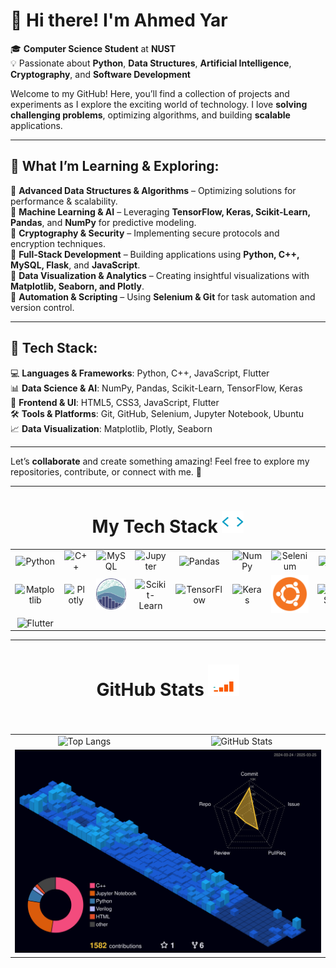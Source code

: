 # 👋 Hi there! I'm Ahmed Yar

🎓 **Computer Science Student** at **NUST**  
💡 Passionate about **Python**, **Data Structures**, **Artificial Intelligence**, **Cryptography**, and **Software Development**

Welcome to my GitHub! Here, you’ll find a collection of projects and experiments as I explore the exciting world of technology. I love **solving challenging problems**, optimizing algorithms, and building **scalable** applications.

---

## 🌱 **What I’m Learning & Exploring:**

🔹 **Advanced Data Structures & Algorithms** – Optimizing solutions for performance & scalability.  
🔹 **Machine Learning & AI** – Leveraging **TensorFlow, Keras, Scikit-Learn, Pandas**, and **NumPy** for predictive modeling.  
🔹 **Cryptography & Security** – Implementing secure protocols and encryption techniques.  
🔹 **Full-Stack Development** – Building applications using **Python, C++, MySQL, Flask**, and **JavaScript**.  
🔹 **Data Visualization & Analytics** – Creating insightful visualizations with **Matplotlib, Seaborn, and Plotly**.  
🔹 **Automation & Scripting** – Using **Selenium & Git** for task automation and version control.

---

## 🚀 **Tech Stack:**

💻 **Languages & Frameworks**: Python, C++, JavaScript, Flutter  
📊 **Data Science & AI**: NumPy, Pandas, Scikit-Learn, TensorFlow, Keras  
🎨 **Frontend & UI**: HTML5, CSS3, JavaScript, Flutter  
🛠 **Tools & Platforms**: Git, GitHub, Selenium, Jupyter Notebook, Ubuntu  
📈 **Data Visualization**: Matplotlib, Plotly, Seaborn

---

Let’s **collaborate** and create something amazing! Feel free to explore my repositories, contribute, or connect with me. 🚀

---

<h1 align="center">My Tech Stack <img src="img/favtech.gif" height="35"></h1>

<div align="center">
    <table width="900">
        <tr>
            <td align="center" width="90">
                <img src="https://techstack-generator.vercel.app/python-icon.svg" alt="Python" height="50" />
            </td>
            <td align="center" width="90">
                <img src="https://techstack-generator.vercel.app/cpp-icon.svg" alt="C++" height="50" />
            </td>
            <td align="center" width="90">
                <img src="https://techstack-generator.vercel.app/mysql-icon.svg" alt="MySQL" height="50" />
            </td>
            <td align="center" width="90">
                <img src="https://cdn.jsdelivr.net/gh/devicons/devicon/icons/jupyter/jupyter-original.svg" alt="Jupyter" height="50" />
            </td>
            <td align="center" width="90">
                <img src="https://cdn.jsdelivr.net/gh/devicons/devicon/icons/pandas/pandas-original.svg" alt="Pandas" height="50" />
            </td>
            <td align="center" width="90">
                <img src="https://cdn.jsdelivr.net/gh/devicons/devicon/icons/numpy/numpy-original.svg" alt="NumPy" height="50" />
            </td>
            <td align="center" width="90">
                <img src="https://cdn.simpleicons.org/selenium/43B02A" alt="Selenium" height="50" />
            </td>
            <td align="center" width="90">
                <img src="https://cdn.simpleicons.org/git/F05032" alt="Git" height="50" />
            </td>
            <td align="center" width="90">
                <img src="https://techstack-generator.vercel.app/github-icon.svg" alt="GitHub" height="50" />
            </td>
            <td align="center" width="90">
                <img src="https://skillicons.dev/icons?i=md" alt="Markdown" height="50" />
            </td>
        </tr>
        <tr>
            <td align="center" width="90">
                <img src="https://cdn.jsdelivr.net/gh/devicons/devicon/icons/matplotlib/matplotlib-original.svg" alt="Matplotlib" height="50" />
            </td>
            <td align="center" width="90">
                <img src="https://cdn.jsdelivr.net/gh/devicons/devicon/icons/plotly/plotly-original.svg" alt="Plotly" height="50" />
            </td>
            <td align="center" width="90">
                <img src="img/seaborn.png" alt="Seaborn" height="50" />
            </td>
            <td align="center" width="90">
                <img src="https://cdn.jsdelivr.net/gh/devicons/devicon/icons/scikitlearn/scikitlearn-original.svg" alt="Scikit-Learn" height="50" />
            </td>
            <td align="center" width="90">
                <img src="https://cdn.jsdelivr.net/gh/devicons/devicon/icons/tensorflow/tensorflow-original.svg" alt="TensorFlow" height="50" />
            </td>
            <td align="center" width="90">
                <img src="https://cdn.jsdelivr.net/gh/devicons/devicon/icons/keras/keras-original.svg" alt="Keras" height="50" />
            </td>
            <td align="center" width="90">
                <img src="img/UbuntuCoF.svg.png" alt="Ubuntu" height="60" />
            </td>
            <td align="center" width="90">
                <img src="https://cdn.jsdelivr.net/gh/devicons/devicon/icons/css3/css3-original.svg" alt="CSS3" height="50" />
            </td>
            <td align="center" width="90">
                <img src="https://cdn.jsdelivr.net/gh/devicons/devicon/icons/html5/html5-original.svg" alt="HTML5" height="50" />
            </td>
            <td align="center" width="90">
                <img src="https://cdn.jsdelivr.net/gh/devicons/devicon@latest/icons/javascript/javascript-original.svg" alt="JavaScript" height="50" />
            </td>
        </tr>
        <tr>
            <td align="center" width="90">
                <img src="https://cdn.jsdelivr.net/gh/devicons/devicon@latest/icons/flutter/flutter-original.svg" alt="Flutter" height="50" />
            </td>
            <td align="center" colspan="9"> <!-- Centered empty space -->
                <p> </p>
            </td>
        </tr>
    </table>
</div>

---

<h1 align="center">GitHub Stats <img src="img/github analytics.gif" height=50> </h1>

###

<div align="left">
</div>

###

###

<br clear="both">

<div align="center">
    <table>
        <tr>
            <td align="center">
                <a href="https://github.com/ahmedyar7" style="text-decoration: none;">
                    <img src="https://github-readme-stats.vercel.app/api/top-langs/?username=ahmedyar7&hide_border=true&layout=donut&theme=github_dark" alt="Top Langs" style="border: none; outline: none;">
                </a>
            </td>
            <td align="center">
                <a href="https://github.com/ahmedyar7" style="text-decoration: none;">
                    <img src="https://github-readme-stats.vercel.app/api?username=ahmedyar7&hide_title=true&hide_rank=false&rank_icon=github&show_icons=true&include_all_commits=true&count_private=true&disable_animations=false&theme=github_dark&locale=en&hide_border=true&order=1" alt="GitHub Stats" />
                </a>
            </td>
        </tr>
        <tr>
            <td colspan="2" align="center">
                <a href="https://github.com/ahmedyar7" style="text-decoration: none;">
                    <img src="./profile-3d-contrib/profile-night-view.svg" alt="3D GitHub Contribution Graph" />
                </a>
            </td>
        </tr>
    </table>
</div>
